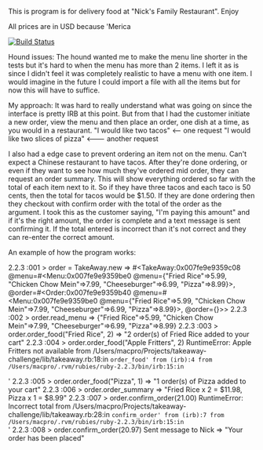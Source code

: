 This is program is for delivery food at "Nick's Family Restaurant". Enjoy

All prices are in USD because 'Merica

[![Build Status](https://travis-ci.org/nmrichards/takeaway-challenge.svg?branch=master)](https://travis-ci.org/nmrichards/takeaway-challenge)

Hound issues: The hound wanted me to make the menu line shorter in the tests but it's hard to when the menu has more than 2 items. I left it as is since I didn't feel it was completely realistic to have a menu with one item. I would imagine in the future I could import a file with all the items but for now this will have to suffice.


My approach: It was hard to really understand what was going on since the interface is pretty IRB at this point. But from that I had the customer initiate a new order, view the menu and then place an order, one dish at a time, as you would in a restaurant.
"I would like two tacos" <-- one request
"I would like two slices of pizza" <--- another request

I also had a edge case to prevent ordering an item not on the menu. Can't expect a Chinese restaurant to have tacos. After they're done ordering, or even if they want to see how much they've ordered mid order, they can request an order summary. This will show everything ordered so far with the total of each item next to it. So if they have three tacos and each taco is 50 cents, then the total for tacos would be $1.50. If they are done ordering then they checkout with confirm order with the total of the order as the argument. I took this as the customer saying, "I'm paying this amount" and if it's the right amount, the order is complete and a text message is sent confirming it. If the total entered is incorrect than it's not correct and they can re-enter the correct amount.


An example of how the program works:

2.2.3 :001 > order = TakeAway.new
 => #<TakeAway:0x007fe9e9359c08 @menu=#<Menu:0x007fe9e9359be0 @menu={"Fried Rice"=>5.99, "Chicken Chow Mein"=>7.99, "Cheeseburger"=>6.99, "Pizza"=>8.99}>, @order=#<Order:0x007fe9e9359b40 @menu=#<Menu:0x007fe9e9359be0 @menu={"Fried Rice"=>5.99, "Chicken Chow Mein"=>7.99, "Cheeseburger"=>6.99, "Pizza"=>8.99}>, @order={}>>
2.2.3 :002 > order.read_menu
 => {"Fried Rice"=>5.99, "Chicken Chow Mein"=>7.99, "Cheeseburger"=>6.99, "Pizza"=>8.99}
2.2.3 :003 > order.order_food("Fried Rice", 2)
 => "2 order(s) of Fried Rice added to your cart"
2.2.3 :004 > order.order_food("Apple Fritters", 2)
RuntimeError: Apple Fritters not available
	from /Users/macpro/Projects/takeaway-challenge/lib/takeaway.rb:18:in `order_food'
	from (irb):4
	from /Users/macpro/.rvm/rubies/ruby-2.2.3/bin/irb:15:in `<main>'
2.2.3 :005 > order.order_food("Pizza", 1)
 => "1 order(s) of Pizza added to your cart"
2.2.3 :006 > order.order_summary
 => "Fried Rice x 2 = $11.98, Pizza x 1 = $8.99"
2.2.3 :007 > order.confirm_order(21.00)
RuntimeError: Incorrect total
	from /Users/macpro/Projects/takeaway-challenge/lib/takeaway.rb:28:in `confirm_order'
	from (irb):7
	from /Users/macpro/.rvm/rubies/ruby-2.2.3/bin/irb:15:in `<main>'
2.2.3 :008 > order.confirm_order(20.97)
Sent message to Nick
 => "Your order has been placed"
